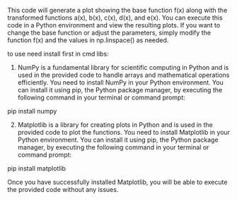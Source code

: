 This code will generate a plot showing the base function f(x) along with the transformed functions a(x), b(x), c(x), d(x), and e(x). You can execute this code in a Python environment and view the resulting plots. If you want to change the base function or adjust the parameters, simply modify the function f(x) and the values in np.linspace() as needed.

to use need install first in cmd libs:

1. NumPy is a fundamental library for scientific computing in Python and is used in the provided code to handle arrays and mathematical operations efficiently. You need to install NumPy in your Python environment. You can install it using pip, the Python package manager, by executing the following command in your terminal or command prompt:

pip install numpy

2. Matplotlib is a library for creating plots in Python and is used in the provided code to plot the functions. You need to install Matplotlib in your Python environment. You can install it using pip, the Python package manager, by executing the following command in your terminal or command prompt:

pip install matplotlib

Once you have successfully installed Matplotlib, you will be able to execute the provided code without any issues.
